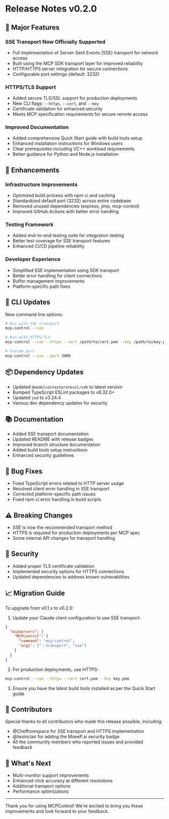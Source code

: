 # Release Notes v0.2.0

## 🎉 Major Features

### SSE Transport Now Officially Supported
- Full implementation of Server-Sent Events (SSE) transport for network access
- Built using the MCP SDK transport layer for improved reliability
- HTTP/HTTPS server integration for secure connections
- Configurable port settings (default: 3232)

### HTTPS/TLS Support
- Added secure TLS/SSL support for production deployments
- New CLI flags: `--https`, `--cert`, and `--key`
- Certificate validation for enhanced security
- Meets MCP specification requirements for secure remote access

### Improved Documentation
- Added comprehensive Quick Start guide with build tools setup
- Enhanced installation instructions for Windows users
- Clear prerequisites including VC++ workload requirements
- Better guidance for Python and Node.js installation

## 🚀 Enhancements

### Infrastructure Improvements
- Optimized build process with npm ci and caching
- Standardized default port (3232) across entire codebase
- Removed unused dependencies (express, jimp, mcp-control)
- Improved GitHub Actions with better error handling

### Testing Framework
- Added end-to-end testing suite for integration testing
- Better test coverage for SSE transport features
- Enhanced CI/CD pipeline reliability

### Developer Experience
- Simplified SSE implementation using SDK transport
- Better error handling for client connections
- Buffer management improvements
- Platform-specific path fixes

## 🔧 CLI Updates

New command line options:
```bash
# Run with SSE transport
mcp-control --sse

# Run with HTTPS/TLS
mcp-control --sse --https --cert /path/to/cert.pem --key /path/to/key.pem

# Custom port
mcp-control --sse --port 3000
```

## 📦 Dependency Updates

- Updated `@modelcontextprotocol/sdk` to latest version
- Bumped TypeScript ESLint packages to v8.32.0+
- Updated `zod` to v3.24.4
- Various dev dependency updates for security

## 📚 Documentation

- Added SSE transport documentation
- Updated README with release badges
- Improved branch structure documentation
- Added build tools setup instructions
- Enhanced security guidelines

## 🐛 Bug Fixes

- Fixed TypeScript errors related to HTTP server usage
- Resolved client error handling in SSE transport
- Corrected platform-specific path issues
- Fixed npm ci error handling in build scripts

## ⚠️ Breaking Changes

- SSE is now the recommended transport method
- HTTPS is required for production deployments per MCP spec
- Some internal API changes for transport handling

## 🔐 Security

- Added proper TLS certificate validation
- Implemented security options for HTTPS connections
- Updated dependencies to address known vulnerabilities

## 📈 Migration Guide

To upgrade from v0.1.x to v0.2.0:

1. Update your Claude client configuration to use SSE transport:
```json
{
  "mcpServers": {
    "MCPControl": {
      "command": "mcp-control",
      "args": ["--transport", "sse"]
    }
  }
}
```

2. For production deployments, use HTTPS:
```bash
mcp-control --sse --https --cert cert.pem --key key.pem
```

3. Ensure you have the latest build tools installed as per the Quick Start guide

## 👥 Contributors

Special thanks to all contributors who made this release possible, including:
- @Cheffromspace for SSE transport and HTTPS implementation
- @lwsinclair for adding the MseeP.ai security badge
- All the community members who reported issues and provided feedback

## 🔮 What's Next

- Multi-monitor support improvements
- Enhanced click accuracy at different resolutions
- Additional transport options
- Performance optimizations

---

Thank you for using MCPControl! We're excited to bring you these improvements and look forward to your feedback.